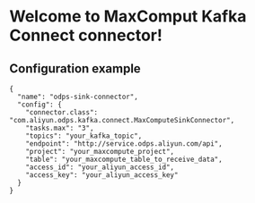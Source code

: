# Welcome to MaxComput Kafka Connect connector!

## Configuration example
````$xslt
{
  "name": "odps-sink-connector",
  "config": {
    "connector.class": "com.aliyun.odps.kafka.connect.MaxComputeSinkConnector",
    "tasks.max": "3",
    "topics": "your_kafka_topic",
    "endpoint": "http://service.odps.aliyun.com/api",
    "project": "your_maxcompute_project",
    "table": "your_maxcompute_table_to_receive_data",
    "access_id": "your_aliyun_access_id",
    "access_key": "your_aliyun_access_key"
  }
}
````
